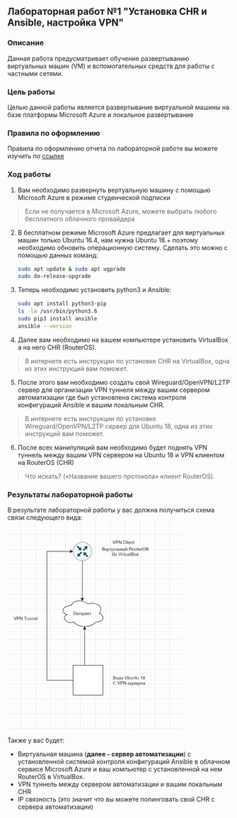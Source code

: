 ## Лабораторная работ №1 "Установка CHR и Ansible, настройка VPN"
### Описание
Данная работа предусматривает обучение развертыванию виртуальных машин (VM) и вспомогательных средств для работы с частными сетями.

### Цель работы
Целью данной работы является развертывание виртуальной машины на базе платформы Microsoft Azure и локальное развертывание

### Правила по оформлению

Правила по оформлению отчета по лабораторной работе вы можете изучить по [ссылке](../reportdesign.md)

### Ход работы

1. Вам необходимо развернуть вертуальную машину с помощью Microsoft Azure в режиме студенческой подписки
> Если не получается в Microsoft Azure, можете выбрать любого бесплатного облачного провайдера
2. В бесплатном режиме Microsoft Azure предлагает для виртуальных машин только Ubuntu 16.4, нам нужна Ubuntu 18.+ поэтому необходимо обновить операционную систему. Сделать это можно с помощью данных команд:
   
   ```bash
   sudo apt update & sudo apt ugprade
   sudo do-release-upgrade
   ```

3. Теперь необходимо установить python3 и Ansible:
   
   ```bash
   sudo apt install python3-pip
   ls -la /usr/bin/python3.6
   sudo pip3 install ansible
   ansible --version
   ```

4. Далее вам необходимо на вашем компьютере установить VirtualBox а на него CHR (RouterOS).
> В интернете есть инструкции по установке CHR на VirtualBox, одна из этих инструкций вам поможет.

5. После этого вам необходимо создать свой Wireguard/OpenVPN/L2TP сервер для организации VPN туннеля между вашим сервером автоматизации где был установлена система контроля конфигураций Ansible и вашим локальным CHR. 
> В интернете есть инструкции по установке Wireguard/OpenVPN/L2TP сервер для Ubuntu 18, одна из этих инструкций вам поможет.

6. После всех манипуляций вам необходимо будет поднять VPN туннель между вашим VPN сервером на Ubuntu 18 и VPN клиентом на RouterOS (CHR) 
> Что искать? («Название вашего протокола» клиент RouterOS).

### Результаты лабораторной работы
В результате лабораторной работы у вас должна получиться схема связи следующего вида:
![Схема](Scheme.jpg)

Также у вас будет:
- Виртуальная машина (**далее - сервер автоматизации**) с установленной системой контроля конфигураций Ansible в облачном сервисе Microsoft Azure и ваш компьютер с установленной на нем RouterOS в VirtualBox.
- VPN туннель между сервером автоматизации и вашим локальным CHR
- IP связность (это значит что вы можете попинговать свой CHR с сервера автоматизации)